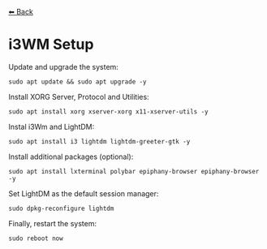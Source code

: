 [⬅ Back](../)

# i3WM Setup

Update and upgrade the system:
```
sudo apt update && sudo apt upgrade -y
```
Install XORG Server, Protocol and Utilities:
```
sudo apt install xorg xserver-xorg x11-xserver-utils -y
```
Instal i3Wm and LightDM:
```
sudo apt install i3 lightdm lightdm-greeter-gtk -y
```

Install additional packages (optional):
```
sudo apt install lxterminal polybar epiphany-browser epiphany-browser -y
```

Set LightDM as the default session manager:
```
sudo dpkg-reconfigure lightdm
```

Finally, restart the system:
```
sudo reboot now
```